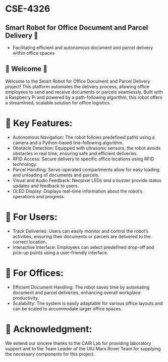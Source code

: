 # CSE-4326

## Smart Robot for Office Document and Parcel Delivery 🌟
* Facilitating efficient and autonomous document and parcel delivery within office spaces

## 🌟 Welcome 🌟
Welcome to the Smart Robot for Office Document and Parcel Delivery project! This platform automates the delivery process, allowing office employees to send and receive documents or parcels seamlessly. Built with a Raspberry Pi and powered by a path-following algorithm, this robot offers a streamlined, scalable solution for office logistics.

# 🚀 Key Features:
* Autonomous Navigation: The robot follows predefined paths using a camera and a Python-based line-following algorithm.
* Obstacle Detection: Equipped with ultrasonic sensors, the robot avoids obstacles in real time, ensuring safe and efficient deliveries.
* RFID Access: Secure delivery to specific office locations using RFID technology.
* Parcel Handling: Servo-operated compartments allow for easy loading and unloading of documents and parcels.
* Visual and Audio Feedback: Neopixel LEDs and a buzzer provide status updates and feedback to users.
* OLED Display: Displays real-time information about the robot’s operations and progress.

# 🤝 For Users:
* Track Deliveries: Users can easily monitor and control the robot’s activities, ensuring their documents or parcels are delivered to the correct location.
* Interactive Interface: Employees can select predefined drop-off and pick-up points using a user-friendly interface.
# 🏢 For Offices:
* Efficient Document Handling: The robot saves time by automating document and parcel deliveries, enhancing overall workplace productivity.
* Scalability: The system is easily adaptable for various office layouts and can be scaled to accommodate larger office spaces.
# 📜 Acknowledgment:
We extend our sincere thanks to the CAIR Lab for providing laboratory support and to the Team Leader of the UIU Mars Rover Team for supplying the necessary components for this project.

